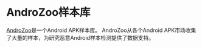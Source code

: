 # AndroZoo样本库

[AndroZoo](https://androzoo.uni.lu/)是一个Android APK样本库。
AndroZoo从各个Android APK市场收集了大量的样本，为研究恶意Android样本检测提供了数据支持。

